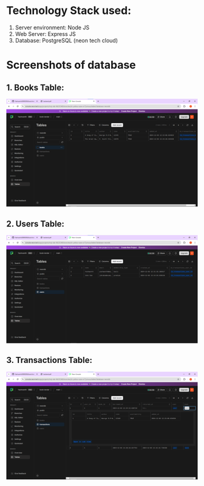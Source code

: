 # Technology Stack used:
1. Server environment: Node JS
2. Web Server: Express JS
3. Database: PostgreSQL (neon tech cloud)
# Screenshots of database
## 1. Books Table:
![books_table](./neon_sql_screenshots/books_table.png)
## 2. Users Table:
![users_table](./neon_sql_screenshots/users_table.png)
## 3. Transactions Table:
![transactions_table](./neon_sql_screenshots/transactions_table.png)
